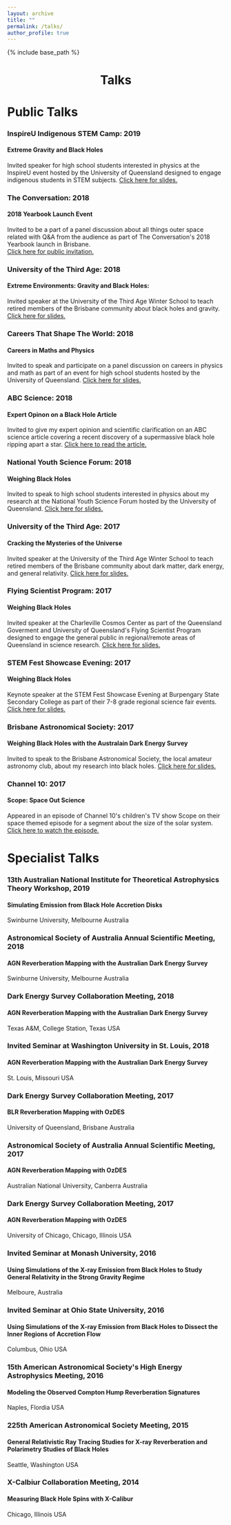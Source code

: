 ```yaml
---
layout: archive
title: ""
permalink: /talks/
author_profile: true
---
```


{% include base_path %}
<h1 style="text-align: center;" markdown="1">Talks</h1>

# Public Talks

### InspireU Indigenous STEM Camp: 2019
#### Extreme Gravity and Black Holes
Invited speaker for high school students interested in physics at the InspireU event hosted by the University of Queensland designed to engage indigenous students in STEM subjects.
[Click here for slides.](https://github.com/jhoormann/jhoormann.github.io/tree/master/_talks/InspireU2019.pptx)

### The Conversation: 2018 
#### 2018 Yearbook Launch Event
Invited to be a part of a panel discussion about all things outer space related with Q&A from the audience as part of The Conversation's 2018 Yearbook launch in Brisbane.  
[Click here for public invitation.](http://theconversation.com/youre-invited-launch-of-the-conversation-2018-yearbook-105297)

### University of the Third Age: 2018
#### Extreme Environments: Gravity and Black Holes: 
Invited speaker at the University of the Third Age Winter School to teach retired members of the Brisbane community about black holes and gravity.
[Click here for slides.](https://github.com/jhoormann/jhoormann.github.io/tree/master/_talks/ExtremeEnvironments.pptx)

### Careers That Shape The World: 2018
#### Careers in Maths and Physics
Invited to speak and participate on a panel discussion on careers in physics and math as part of an event for high school students hosted by the University of Queensland.
[Click here for slides.](https://github.com/jhoormann/jhoormann.github.io/tree/master/_talks/Janie_CTSTW18.pptx)

### ABC Science: 2018
#### Expert Opinon on a Black Hole Article
Invited to give my expert opinion and scientific clarification on an ABC science article covering a recent discovery of a supermassive black hole ripping apart a star.
[Click here to read the article.](https://www.abc.net.au/news/science/2018-06-15/radio-jet-blasts-seen-as-supermassive-black-hole-rips-star-apart/9860330)

### National Youth Science Forum: 2018
#### Weighing Black Holes
Invited to speak to high school students interested in physics about my research at the National Youth Science Forum hosted by the University of Queensland.
[Click here for slides.](https://github.com/jhoormann/jhoormann.github.io/tree/master/_talks/nysf2018.pdf)

### University of the Third Age: 2017
#### Cracking the Mysteries of the Universe
Invited speaker at the University of the Third Age Winter School to teach retired members of the Brisbane community about dark matter, dark energy, and general relativity.
[Click here for slides.](https://github.com/jhoormann/jhoormann.github.io/tree/master/_talks/CosmoTalkNoAnimation.pptx)

### Flying Scientist Program: 2017
#### Weighing Black Holes
Invited speaker at the Charleville Cosmos Center as part of the Queensland Goverment and University of Queensland's Flying Scientist Program designed to engage the general public in regional/remote areas of Queensland in science research.
[Click here for slides.](https://github.com/jhoormann/jhoormann.github.io/tree/master/_talks/flyingScientist.pptx)

### STEM Fest Showcase Evening: 2017
#### Weighing Black Holes
Keynote speaker at the STEM Fest Showcase Evening at Burpengary State Secondary College as part of their 7-8 grade regional science fair events.
[Click here for slides.](https://github.com/jhoormann/jhoormann.github.io/tree/master/_talks/blackHoles_y7-8.pptx)

### Brisbane Astronomical Society: 2017
#### Weighing Black Holes with the Australain Dark Energy Survey
Invited to speak to the Brisbane Astronomical Society, the local amateur astronomy club, about my research into black holes.
[Click here for slides.](https://github.com/jhoormann/jhoormann.github.io/tree/master/_talks/bas2017.pdf)

### Channel 10: 2017
#### Scope: Space Out Science
Appeared in an episode of Channel 10's children's TV show Scope on their space themed episode for a segment about the size of the solar system.
[Click here to watch the episode.](https://tenplay.com.au/channel-eleven/scope/season-3/episode-151)

# Specialist Talks

### 13th Australian National Institute for Theoretical Astrophysics Theory Workshop, 2019
#### Simulating Emission from Black Hole Accretion Disks
Swinburne University, Melbourne Australia

### Astronomical Society of Australia Annual Scientific Meeting, 2018
#### AGN Reverberation Mapping with the Australian Dark Energy Survey
Swinburne University, Melbourne Australia

### Dark Energy Survey Collaboration Meeting, 2018
#### AGN Reverberation Mapping with the Australian Dark Energy Survey
Texas A&M, College Station, Texas USA

### Invited Seminar at Washington University in St. Louis, 2018
#### AGN Reverberation Mapping with the Australian Dark Energy Survey
St. Louis, Missouri USA

### Dark Energy Survey Collaboration Meeting, 2017
#### BLR Reverberation Mapping with OzDES
University of Queensland, Brisbane Australia

### Astronomical Society of Australia Annual Scientific Meeting, 2017
#### AGN Reverberation Mapping with OzDES
Australian National University, Canberra Australia

### Dark Energy Survey Collaboration Meeting, 2017
#### AGN Reverberation Mapping with OzDES
University of Chicago, Chicago, Illinois USA

### Invited Seminar at Monash University, 2016
#### Using Simulations of the X-ray Emission from Black Holes to Study General Relativity in the Strong Gravity Regime
Melboure, Australia

### Invited Seminar at Ohio State University, 2016
#### Using Simulations of the X-ray Emission from Black Holes to Dissect the Inner Regions of Accretion Flow
Columbus, Ohio USA

### 15th American Astronomical Society's High Energy Astrophysics Meeting, 2016
#### Modeling the Observed Compton Hump Reverberation Signatures
Naples, Flordia USA

### 225th American Astronomical Society Meeting, 2015
#### General Relativistic Ray Tracing Studies for X-ray Reverberation and Polarimetry Studies of Black Holes
Seattle, Washington USA

### X-Calbiur Collaboration Meeting, 2014
#### Measuring Black Hole Spins with X-Calibur
Chicago, Illinois USA
